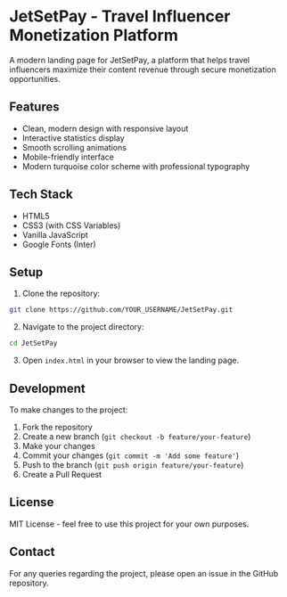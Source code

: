 # JetSetPay - Travel Influencer Monetization Platform

A modern landing page for JetSetPay, a platform that helps travel influencers maximize their content revenue through secure monetization opportunities.

## Features

- Clean, modern design with responsive layout
- Interactive statistics display
- Smooth scrolling animations
- Mobile-friendly interface
- Modern turquoise color scheme with professional typography

## Tech Stack

- HTML5
- CSS3 (with CSS Variables)
- Vanilla JavaScript
- Google Fonts (Inter)

## Setup

1. Clone the repository:
```bash
git clone https://github.com/YOUR_USERNAME/JetSetPay.git
```

2. Navigate to the project directory:
```bash
cd JetSetPay
```

3. Open `index.html` in your browser to view the landing page.

## Development

To make changes to the project:

1. Fork the repository
2. Create a new branch (`git checkout -b feature/your-feature`)
3. Make your changes
4. Commit your changes (`git commit -m 'Add some feature'`)
5. Push to the branch (`git push origin feature/your-feature`)
6. Create a Pull Request

## License

MIT License - feel free to use this project for your own purposes.

## Contact

For any queries regarding the project, please open an issue in the GitHub repository. 
